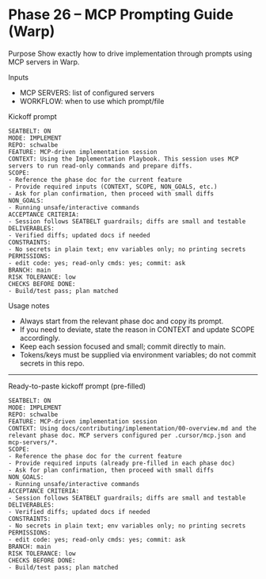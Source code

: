 # Phase 26 – MCP Prompting Guide (Warp)

Purpose
Show exactly how to drive implementation through prompts using MCP servers in Warp.

Inputs

- MCP SERVERS: list of configured servers
- WORKFLOW: when to use which prompt/file

Kickoff prompt

```
SEATBELT: ON
MODE: IMPLEMENT
REPO: schwalbe
FEATURE: MCP-driven implementation session
CONTEXT: Using the Implementation Playbook. This session uses MCP servers to run read-only commands and prepare diffs.
SCOPE:
- Reference the phase doc for the current feature
- Provide required inputs (CONTEXT, SCOPE, NON_GOALS, etc.)
- Ask for plan confirmation, then proceed with small diffs
NON_GOALS:
- Running unsafe/interactive commands
ACCEPTANCE CRITERIA:
- Session follows SEATBELT guardrails; diffs are small and testable
DELIVERABLES:
- Verified diffs; updated docs if needed
CONSTRAINTS:
- No secrets in plain text; env variables only; no printing secrets
PERMISSIONS:
- edit code: yes; read-only cmds: yes; commit: ask
BRANCH: main
RISK TOLERANCE: low
CHECKS BEFORE DONE:
- Build/test pass; plan matched
```

Usage notes

- Always start from the relevant phase doc and copy its prompt.
- If you need to deviate, state the reason in CONTEXT and update SCOPE accordingly.
- Keep each session focused and small; commit directly to main.
- Tokens/keys must be supplied via environment variables; do not commit secrets in this repo.

---

Ready-to-paste kickoff prompt (pre-filled)

```
SEATBELT: ON
MODE: IMPLEMENT
REPO: schwalbe
FEATURE: MCP-driven implementation session
CONTEXT: Using docs/contributing/implementation/00-overview.md and the relevant phase doc. MCP servers configured per .cursor/mcp.json and mcp-servers/*.
SCOPE:
- Reference the phase doc for the current feature
- Provide required inputs (already pre-filled in each phase doc)
- Ask for plan confirmation, then proceed with small diffs
NON_GOALS:
- Running unsafe/interactive commands
ACCEPTANCE CRITERIA:
- Session follows SEATBELT guardrails; diffs are small and testable
DELIVERABLES:
- Verified diffs; updated docs if needed
CONSTRAINTS:
- No secrets in plain text; env variables only; no printing secrets
PERMISSIONS:
- edit code: yes; read-only cmds: yes; commit: ask
BRANCH: main
RISK TOLERANCE: low
CHECKS BEFORE DONE:
- Build/test pass; plan matched
```
